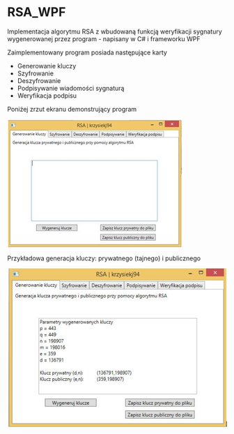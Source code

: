 # RSA_WPF
Implementacja algorytmu RSA z wbudowaną funkcją weryfikacji sygnatury wygenerowanej przez program - napisany w C# i frameworku WPF

Zaimplementowany program posiada następujące karty
- Generowanie kluczy
- Szyfrowanie
- Deszyfrowanie
- Podpisywanie wiadomości sygnaturą
- Weryfikacja podpisu

Poniżej zrzut ekranu demonstrujący program

![Alt Text](https://raw.githubusercontent.com/krzysiekj94/RSA_WPF/master/images/1.JPG)


Przykładowa generacja kluczy: prywatnego (tajnego) i publicznego

![Alt Text](https://raw.githubusercontent.com/krzysiekj94/RSA_WPF/master/images/2.JPG)
